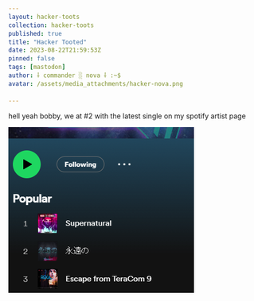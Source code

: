 ```yaml
---
layout: hacker-toots
collection: hacker-toots
published: true
title: "Hacker Tooted"
date: 2023-08-22T21:59:53Z
pinned: false
tags: [mastodon]
author: ⸸ commander ░ nova ⸸ :~$
avatar: /assets/media_attachments/hacker-nova.png

---
```


<p>hell yeah bobby, we at #2 with the latest single on my spotify artist page</p>

![media](/assets/media_attachments/files/110/935/512/245/284/600/original/939cced6f3510a80.png)
